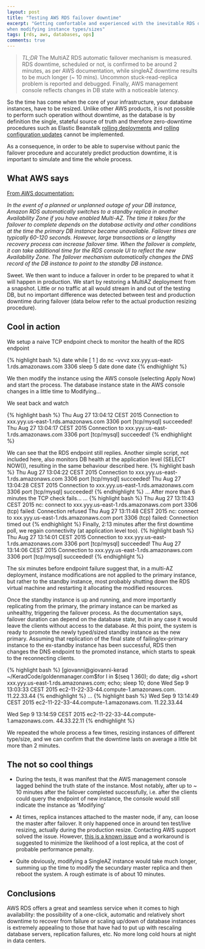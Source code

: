 ```yaml
---
layout: post
title: "Testing AWS RDS failover downtime"
excerpt: "Getting comfortable and experienced with the inevitable RDS downtime
when modifying instance types/sizes"
tags: [rds, aws, databases, ops]
comments: true
---
```


> *TL;DR* The MultiAZ RDS automatic failover mechanism is measured.
RDS downtime, scheduled or not, is confirmed to be around 2 minutes, as 
per AWS documentation, while singleAZ downtime results to be much longer (~ 10
mins).
Uncommon stuck-read-replica problem is reported and debugged. Finally, AWS
management console reflects changes in DB state with a noticeable latency.



So the time has come when the core of your infrastructure, your database
instances, have to be resized. Unlike other AWS products, it is not possible to
perform such operation without downtime, as the database is by definition the single,
stateful source of truth and therefore zero-downtime procedures such as Elastic
Beanstalk [rolling
deployments](http://docs.aws.amazon.com/elasticbeanstalk/latest/dg/using-features.rolling-version-deploy.html)
and [rolling configuration
updates](http://docs.aws.amazon.com/elasticbeanstalk/latest/dg/using-features.rollingupdates.html)
cannot be implemented.

As a consequence, in order to be able to supervise without panic the failover
procedure and accurately predict production downtime, it is important to
simulate and time the whole process.

## What AWS says

[From AWS documentation:](http://docs.aws.amazon.com/AmazonRDS/latest/UserGuide/Concepts.MultiAZ.html)

_In the event of a planned or unplanned outage of your DB instance, Amazon RDS
automatically switches to a standby replica in another Availability Zone if you
have enabled Multi-AZ. The time it takes for the failover to complete depends on
the database activity and other conditions at the time the primary DB instance
became unavailable. Failover times are typically 60-120 seconds. However, large
transactions or a lengthy recovery process can increase failover time. When the
failover is complete, it can take additional time for the RDS console UI to
reflect the new Availability Zone.
The failover mechanism automatically changes the DNS record of the DB instance
to point to the standby DB instance._

Sweet. We then want to induce a failover in order to be prepared to what it will
happen in production. We start by restoring a MultiAZ deployment from a
snapshot.  Little or no traffic at all would stream in and out of the testing
DB, but no important difference was detected between test and production
downtime during failover (data below refer to the actual production resizing procedure).

## Cool in action 

We setup a naive TCP endpoint check to monitor the health of the RDS endpoint

{% highlight bash %}
date
  while [ 1 ]
  do
    nc -vvvz xxx.yyy.us-east-1.rds.amazonaws.com 3306
    sleep 5
    date
  done
date
{% endhighlight %}

We then modify the instance using the AWS console (selecting Apply
Now) and start the process. The database instance state in the AWS console
changes in a little time to Modifying...

We seat back and watch

{% highlight bash %}
Thu Aug 27 13:04:12 CEST 2015
Connection to xxx.yyy.us-east-1.rds.amazonaws.com 3306 port
[tcp/mysql] succeeded!
Thu Aug 27 13:04:17 CEST 2015
Connection to xxx.yyy.us-east-1.rds.amazonaws.com 3306 port
[tcp/mysql] succeeded!
{% endhighlight %}

We can see that the RDS endpoint still replies.
Another simple script, not included here, also monitors DB health at the application
level  (SELECT NOW()), resulting in the same behaviour described here.
{% highlight bash %}
Thu Aug 27 13:04:22 CEST 2015
Connection to xxx.yyy.us-east-1.rds.amazonaws.com 3306 port
[tcp/mysql] succeeded!
Thu Aug 27 13:04:28 CEST 2015
Connection to xxx.yyy.us-east-1.rds.amazonaws.com 3306 port
[tcp/mysql] succeeded!
{% endhighlight %}
...
After more than 6 minutes the TCP check fails...
...
{% highlight bash %}
Thu Aug 27 13:11:43 CEST 2015
nc: connect to xxx.yyy.us-east-1.rds.amazonaws.com port
3306 (tcp) failed: Connection refused
Thu Aug 27 13:11:48 CEST 2015
nc: connect to xxx.yyy.us-east-1.rds.amazonaws.com port
3306 (tcp) failed: Connection timed out
{% endhighlight %}
Finally,  2:13 minutes after the first downtime poll, we regain connectivity (at 
application level too).
{% highlight bash %}
Thu Aug 27 13:14:01 CEST 2015
Connection to xxx.yyy.us-east-1.rds.amazonaws.com 3306 port
[tcp/mysql] succeeded!
Thu Aug 27 13:14:06 CEST 2015
Connection to xxx.yyy.us-east-1.rds.amazonaws.com 3306 port
[tcp/mysql] succeeded!
{% endhighlight %}

The six minutes before endpoint failure suggest that, in a multi-AZ deployment,
instance modifications are not applied to the primary instance, but rather to
the standby instance, most probably shutting down the RDS virtual machine and
restarting it allocating the modified resources.

Once the standby instance is up and running, and more importantly replicating
from the primary, the primary instance can be marked as unhealthy, triggering 
the failover process. As the documentation says, failover duration can depend on
the database state, but in any case it would leave the clients without access to
the database. At this point, the system is ready to promote the newly
typed/sized standby instance as the new primary.  Assuming that replication of
the final state of failing/ex-primary instance to the ex-standby instance has
been successful, RDS then changes the DNS endpoint to the promoted instance,
which starts to speak to the reconnecting clients.

{% highlight bash %}
[giovanni@giovanni-kerad ~/KeradCode/goldenmanager.com$for I in $(seq 1 360); do date; dig +short
xxx.yyy.us-east-1.rds.amazonaws.com; echo; sleep 10; done
Wed Sep  9 13:03:33 CEST 2015
ec2-11-22-33-44.compute-1.amazonaws.com.
11.22.33.44
{% endhighlight %}
...
{% highlight bash %}
Wed Sep  9 13:14:49 CEST 2015
ec2-11-22-33-44.compute-1.amazonaws.com.
11.22.33.44

Wed Sep  9 13:14:59 CEST 2015
ec2-11-22-33-44.compute-1.amazonaws.com.
44.33.22.11
{% endhighlight %}

We repeated the whole process a few times, resizing instances of different
type/size, and we can confirm that the downtime lasts on average a little bit
more than 2 minutes.


## The not so cool things

- During the tests, it was manifest that the AWS management console lagged behind
  the truth state of the instance. Most notably, after up to ~ 10 minutes after
  the failover completed successfully, i.e. after the clients could query the
  endpoint of new instance, the console would still indicate the instance as
  'Modifying'

- At times, replica instances attached to the master node, if any, can loose the
  master after failover. It only happened once in around ten test/live
  resizing, actually during the production resize.  Contacting AWS support solved
  the issue. However, [this is a known issue](https://aws.amazon.com/rds/faqs/)
  and a workaround is suggested to minimize the likelihood of a lost replica, at
  the cost of probable performance penalty.

- Quite obviously, modifying a SingleAZ instance would take much longer, summing
  up the time to modify the secundary master replica and then reboot the system.
  A rough estimate is of about 10 minutes.


## Conclusions

AWS RDS offers a great and seamless service when it comes to high availability:
the possibility of a one-click, automatic and relatively short downtime to recover from
failure or scaling up/down of database instances is extremely appealing to those that have
had to put up with rescaling database servers, replication failures, etc. No
more long cold hours at night in data centers.
